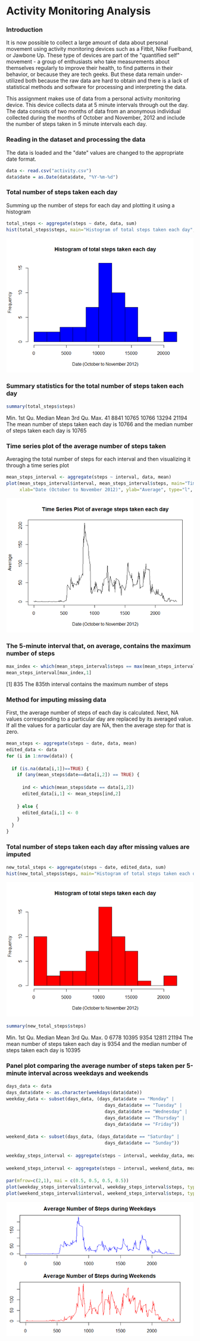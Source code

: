 # Activity Monitoring Analysis



### Introduction
It is now possible to collect a large amount of data about personal movement using activity monitoring devices such as a Fitbit, Nike Fuelband, or Jawbone Up. These type of devices are part of the "quantified self" movement - a group of enthusiasts who take measurements about themselves regularly to improve their health, to find patterns in their behavior, or because they are tech geeks. But these data remain under-utilized both because the raw data are hard to obtain and there is a lack of statistical methods and software for processing and interpreting the data.

This assignment makes use of data from a personal activity monitoring device. This device collects data at 5 minute intervals through out the day. The data consists of two months of data from an anonymous individual collected during the months of October and November, 2012 and include the number of steps taken in 5 minute intervals each day.

### Reading in the dataset and processing the data
The data is loaded and the "date" values are changed to the appropriate date format.

```r
data <- read.csv("activity.csv")
data$date = as.Date(data$date, "%Y-%m-%d")
```


### Total number of steps taken each day
Summing up the number of steps for each day and plotting it using a histogram

```r
total_steps <- aggregate(steps ~ date, data, sum)
hist(total_steps$steps, main="Histogram of total steps taken each day", xlab="Date (October to November 2012)", ylab="Frequency",breaks = 10, col = "blue")
```

![](PA1_template_files/figure-html/Hist-1.png)<!-- -->


### Summary statistics for the total number of steps taken each day

```r
summary(total_steps$steps)
```

   Min. 1st Qu.  Median    Mean 3rd Qu.    Max. 
     41    8841   10765   10766   13294   21194 
The mean number of steps taken each day is 10766 and the median number of steps taken each day is 10765

### Time series plot of the average number of steps taken
Averaging the total number of steps for each interval and then visualizing it through a time series plot

```r
mean_steps_interval <- aggregate(steps ~ interval, data, mean)
plot(mean_steps_interval$interval, mean_steps_interval$steps, main="Time Series Plot of average steps taken each day", 
     xlab="Date (October to November 2012)", ylab="Average", type="l", lwd=1)
```

![](PA1_template_files/figure-html/Tseries-1.png)<!-- -->


### The 5-minute interval that, on average, contains the maximum number of steps

```r
max_index <- which(mean_steps_interval$steps == max(mean_steps_interval$steps))
mean_steps_interval[max_index,1]
```

[1] 835
The 835th interval contains the maximum number of steps

### Method for imputing missing data
First, the average number of steps of each day is calculated. Next, NA values corresponding to a particular day are replaced by its averaged value. If all the values for a particular day are NA, then the average step for that is zero.

```r
mean_steps <- aggregate(steps ~ date, data, mean)
edited_data <- data
for (i in 1:nrow(data)) {
  
  if (is.na(data[i,1])==TRUE) {
    if (any(mean_steps$date==data[i,2]) == TRUE) {
      
      ind <- which(mean_steps$date == data[i,2])
      edited_data[i,1] <- mean_steps[ind,2]
      
    } else {
      edited_data[i,1] <- 0
    }
  }
}
```


### Total number of steps taken each day after missing values are imputed

```r
new_total_steps <- aggregate(steps ~ date, edited_data, sum)
hist(new_total_steps$steps, main="Histogram of total steps taken each day", xlab="Date (October to November 2012)", ylab="Frequency",breaks = 10, col = "red")
```

![](PA1_template_files/figure-html/Hist2-1.png)<!-- -->

```r
summary(new_total_steps$steps)
```

   Min. 1st Qu.  Median    Mean 3rd Qu.    Max. 
      0    6778   10395    9354   12811   21194 
The mean number of steps taken each day is 9354 and the median number of steps taken each day is 10395

### Panel plot comparing the average number of steps taken per 5-minute interval across weekdays and weekends

```r
days_data <- data
days_data$date <- as.character(weekdays(data$date))
weekday_data <- subset(days_data, (days_data$date == "Monday" | 
                                     days_data$date == "Tuesday" |
                                     days_data$date == "Wednesday" |
                                     days_data$date == "Thursday" |
                                     days_data$date == "Friday"))

weekend_data <- subset(days_data, (days_data$date == "Saturday" | 
                                     days_data$date == "Sunday"))

weekday_steps_interval <- aggregate(steps ~ interval, weekday_data, mean)

weekend_steps_interval <- aggregate(steps ~ interval, weekend_data, mean)

par(mfrow=c(2,1), mai = c(0.5, 0.5, 0.5, 0.5))
plot(weekday_steps_interval$interval, weekday_steps_interval$steps, type = "l", main = "Average Number of Steps during Weekdays", xlab = "Interval", ylab = "Frequency", col = "blue")
plot(weekend_steps_interval$interval, weekend_steps_interval$steps, type = "l", main = "Average Number of Steps during Weekends", xlab = "Interval", ylab = "Frequency", col = "red")
```

![](PA1_template_files/figure-html/panel-1.png)<!-- -->
